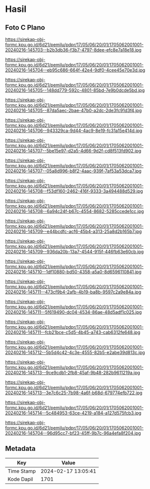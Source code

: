 # Hasil

## Foto C Plano

https://sirekap-obj-formc.kpu.go.id/6d21/pemilu/pdpr/17/05/06/20/01/1705062001001-20240216-145703--b2b3db36-f3b7-4797-8dee-efc8e7a18e18.jpg

https://sirekap-obj-formc.kpu.go.id/6d21/pemilu/pdpr/17/05/06/20/01/1705062001001-20240216-145704--eb95c686-664f-42e4-9df0-4cee45e70e3d.jpg

https://sirekap-obj-formc.kpu.go.id/6d21/pemilu/pdpr/17/05/06/20/01/1705062001001-20240216-145705--148dd779-592c-4801-85bd-7e9b0dcde5bd.jpg

https://sirekap-obj-formc.kpu.go.id/6d21/pemilu/pdpr/17/05/06/20/01/1705062001001-20240216-145705--87da5aec-2bae-47b0-a2dc-2de3fc91d3f4.jpg

https://sirekap-obj-formc.kpu.go.id/6d21/pemilu/pdpr/17/05/06/20/01/1705062001001-20240216-145706--943329ca-9d44-4ac9-8e19-fc31a15e414d.jpg

https://sirekap-obj-formc.kpu.go.id/6d21/pemilu/pdpr/17/05/06/20/01/1705062001001-20240216-145707--5be15e97-d2a5-4d66-9d2f-cd8f513fd902.jpg

https://sirekap-obj-formc.kpu.go.id/6d21/pemilu/pdpr/17/05/06/20/01/1705062001001-20240216-145707--05a8d996-b8f2-4aac-939f-7af53a53dca7.jpg

https://sirekap-obj-formc.kpu.go.id/6d21/pemilu/pdpr/17/05/06/20/01/1705062001001-20240216-145708--f53df160-2462-416f-9333-3a494488d529.jpg

https://sirekap-obj-formc.kpu.go.id/6d21/pemilu/pdpr/17/05/06/20/01/1705062001001-20240216-145708--6a94c24f-b67c-4554-8682-5285ccede1cc.jpg

https://sirekap-obj-formc.kpu.go.id/6d21/pemilu/pdpr/17/05/06/20/01/1705062001001-20240216-145709--e44bcdfc-acf6-45b4-a313-25a8d2b165b7.jpg

https://sirekap-obj-formc.kpu.go.id/6d21/pemilu/pdpr/17/05/06/20/01/1705062001001-20240216-145709--936da20b-13a7-4544-915f-446fb63e60cb.jpg

https://sirekap-obj-formc.kpu.go.id/6d21/pemilu/pdpr/17/05/06/20/01/1705062001001-20240216-145710--1df10880-bd50-4358-a5a0-8d6596110841.jpg

https://sirekap-obj-formc.kpu.go.id/6d21/pemilu/pdpr/17/05/06/20/01/1705062001001-20240216-145711--473cf9b4-2afb-4b19-ba8b-9597c2a9e84a.jpg

https://sirekap-obj-formc.kpu.go.id/6d21/pemilu/pdpr/17/05/06/20/01/1705062001001-20240216-145711--5f619490-dc04-4534-86ae-48d5adf1c025.jpg

https://sirekap-obj-formc.kpu.go.id/6d21/pemilu/pdpr/17/05/06/20/01/1705062001001-20240216-145711--fcb21bce-c5d5-4b45-a743-cab6312fe648.jpg

https://sirekap-obj-formc.kpu.go.id/6d21/pemilu/pdpr/17/05/06/20/01/1705062001001-20240216-145712--5b5d4c42-4c3e-4555-82b5-e2abe39d813c.jpg

https://sirekap-obj-formc.kpu.go.id/6d21/pemilu/pdpr/17/05/06/20/01/1705062001001-20240216-145713--9ce9cdb1-2fb8-45af-9b48-282b9611219a.jpg

https://sirekap-obj-formc.kpu.go.id/6d21/pemilu/pdpr/17/05/06/20/01/1705062001001-20240216-145713--3e7c6c25-7b98-4a6f-b68d-679774efb722.jpg

https://sirekap-obj-formc.kpu.go.id/6d21/pemilu/pdpr/17/05/06/20/01/1705062001001-20240216-145714--5c484953-63ce-4219-a184-a127d575fcb3.jpg

https://sirekap-obj-formc.kpu.go.id/6d21/pemilu/pdpr/17/05/06/20/01/1705062001001-20240216-145704--96d95cc7-bf23-45ff-9b7c-96a4efa8f204.jpg


## Metadata

| Key        | Value               |
| ---------- | ------------------- |
| Time Stamp | 2024-02-17 13:05:41 |
| Kode Dapil | 1701                |



